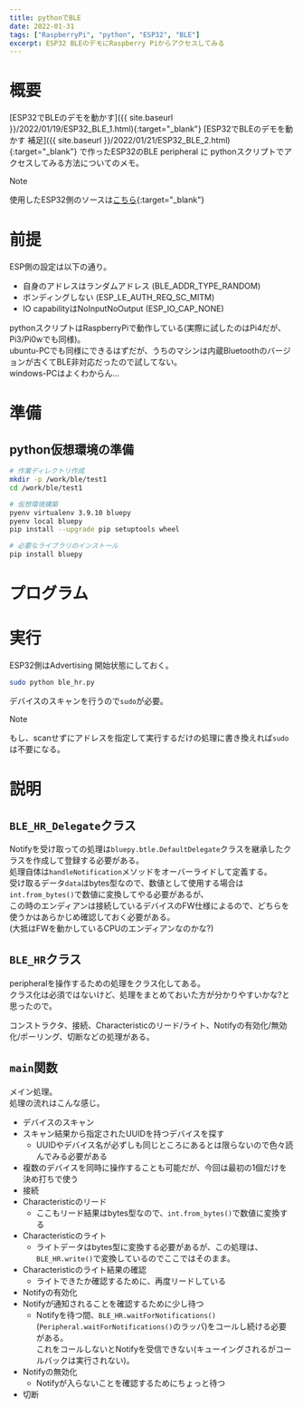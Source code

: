 ```yaml
---
title: pythonでBLE
date: 2022-01-31
tags: ["RaspberryPi", "python", "ESP32", "BLE"]
excerpt: ESP32 BLEのデモにRaspberry Piからアクセスしてみる
---
```

# 概要

[ESP32でBLEのデモを動かす]({{ site.baseurl }}/2022/01/19/ESP32_BLE_1.html){:target="_blank"} 
[ESP32でBLEのデモを動かす 補足]({{ site.baseurl }}/2022/01/21/ESP32_BLE_2.html){:target="_blank"} 
で作ったESP32のBLE peripheral に pythonスクリプトでアクセスしてみる方法についてのメモ。  


>[!NOTE]
> 使用したESP32側のソースは[こちら](https://gist.github.com/ippei8jp/2b3abdd3f9c733be8039fe46a050adca){:target="_blank"}

# 前提

ESP側の設定は以下の通り。  

- 自身のアドレスはランダムアドレス  (BLE_ADDR_TYPE_RANDOM)
- ボンディングしない                (ESP_LE_AUTH_REQ_SC_MITM)
- IO capabilityはNoInputNoOutput    (ESP_IO_CAP_NONE)

pythonスクリプトはRaspberryPiで動作している(実際に試したのはPi4だが、Pi3/Pi0wでも同様)。  
ubuntu-PCでも同様にできるはずだが、うちのマシンは内蔵Bluetoothのバージョンが古くてBLE非対応だったので試してない。  
windows-PCはよくわからん...  

# 準備

## python仮想環境の準備
```bash
# 作業ディレクトリ作成
mkdir -p /work/ble/test1
cd /work/ble/test1

# 仮想環境構築
pyenv virtualenv 3.9.10 bluepy
pyenv local bluepy
pip install --upgrade pip setuptools wheel

# 必要なライブラリのインストール
pip install bluepy
```

# プログラム

<dev class="accordion_head"></dev>
<dev class="my-gist">
  <script src="https://gist.github.com/ippei8jp/9bbdfa53526411967975097cfbcc66e6.js"></script>
</dev>

# 実行

ESP32側はAdvertising 開始状態にしておく。  

```bash
sudo python ble_hr.py
```
デバイスのスキャンを行うので``sudo``が必要。  
>[!NOTE]
> もし、scanせずにアドレスを指定して実行するだけの処理に書き換えれば``sudo``は不要になる。  

# 説明

## ``BLE_HR_Delegate``クラス
Notifyを受け取っての処理は``bluepy.btle.DefaultDelegate``クラスを継承したクラスを作成して登録する必要がある。  
処理自体は``handleNotification``メソッドをオーバーライドして定義する。  
受け取るデータ``data``はbytes型なので、数値として使用する場合は``int.from_bytes()``で数値に変換してやる必要があるが、  
この時のエンディアンは接続しているデバイスのFW仕様によるので、どちらを使うかはあらかじめ確認しておく必要がある。  
(大抵はFWを動かしているCPUのエンディアンなのかな?)  

## ``BLE_HR``クラス
peripheralを操作するための処理をクラス化してある。  
クラス化は必須ではないけど、処理をまとめておいた方が分かりやすいかな?と思ったので。  

コンストラクタ、接続、Characteristicのリード/ライト、Notifyの有効化/無効化/ポーリング、切断などの処理がある。  



## ``main``関数
メイン処理。  
処理の流れはこんな感じ。  
- デバイスのスキャン
- スキャン結果から指定されたUUIDを持つデバイスを探す
  - UUIDやデバイス名が必ずしも同じところにあるとは限らないので色々読んでみる必要がある
- 複数のデバイスを同時に操作することも可能だが、今回は最初の1個だけを決め打ちで使う
- 接続
- Characteristicのリード
  - ここもリード結果はbytes型なので、``int.from_bytes()``で数値に変換する
- Characteristicのライト
  - ライトデータはbytes型に変換する必要があるが、この処理は、``BLE_HR.write()``で変換しているのでここではそのまま。  
- Characteristicのライト結果の確認
  - ライトできたか確認するために、再度リードしている
- Notifyの有効化
- Notifyが通知されることを確認するために少し待つ
  - Notifyを待つ間、``BLE_HR.waitForNotifications()``(``Peripheral.waitForNotifications()``のラッパ)をコールし続ける必要がある。  
  これをコールしないとNotifyを受信できない(キューイングされるがコールバックは実行されない)。  
- Notifyの無効化
  - Notifyが入らないことを確認するためにちょっと待つ
- 切断 